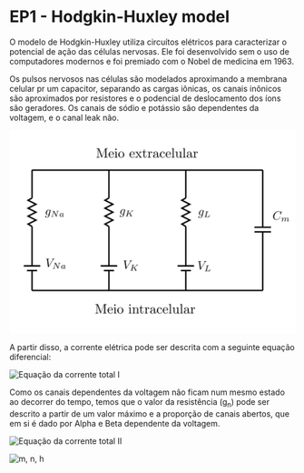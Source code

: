 # EP1 - Hodgkin-Huxley model

O modelo de Hodgkin-Huxley utiliza circuítos elétricos para caracterizar o
potencial de ação das células nervosas.
Ele foi desenvolvido sem o uso de computadores modernos e foi premiado com o
Nobel de medicina em 1963.

Os pulsos nervosos nas células são modelados aproximando a membrana celular pr
um capacitor, separando as cargas iônicas, os canais inônicos são aproximados
por resistores e o podencial de deslocamento dos íons são geradores.
Os canais de sódio e potássio são dependentes da voltagem, e o canal leak não.

![Esquema do circuíto](figures/circuit.png)

A partir disso, a corrente elétrica pode ser descrita com a seguinte equação
diferencial:

![Equação da corrente total I](https://latex.codecogs.com/png.image?\dpi{110}&space;\bg_white&space;I_{total}&space;=&space;C_m&space;\frac{dV_m}{dt}&space;&plus;&space;g_K&space;[V_m-V_K]&space;&plus;&space;g_{Na}[V_m-V_{Na}]&space;&plus;&space;g_L[V_m-V_L])

Como os canais dependentes da voltagem não ficam num mesmo estado ao decorrer
do tempo, temos que o valor da resistência (g<sub>n</sub>) pode ser descrito
a partir de um valor máximo e a proporção de canais abertos, que em si é dado
por Alpha e Beta dependente da voltagem.

![Equação da corrente total II](<img src="https://latex.codecogs.com/png.image?\dpi{110}&space;\bg_white&space;I_{total}=C_m&space;\frac{dV_m}{dt}&plus;\overline{g_K}n^4[V_m-V_K]&plus;\overline{g_{Na}}m^3h[V_m-V_{Na}]&plus;g_L[V_m-V_L]" title="\bg_white I_{total}=C_m \frac{dV_m}{dt}+\overline{g_K}n^4[V_m-V_K]+\overline{g_{Na}}m^3h[V_m-V_{Na}]+g_L[V_m-V_L]" />)

![m, n, h](<img src="https://latex.codecogs.com/png.image?\dpi{110}&space;\bg_white&space;\frac{dn}{dt}&space;=&space;\alpha_n(V_m)[1-n]&space;-&space;\beta_n(V_m)[n]&space;\\&space;\\\frac{dm}{dt}&space;=&space;\alpha_m(V_m)[1-m]&space;-&space;\beta_m(V_m)[m]&space;\\&space;\\\frac{dh}{dt}&space;=&space;\alpha_h(V_m)[1-h]&space;-&space;\beta_h(V_m)[h]&space;\\&space;\\" title="\bg_white \frac{dn}{dt} = \alpha_n(V_m)[1-n] - \beta_n(V_m)[n] \\ \\\frac{dm}{dt} = \alpha_m(V_m)[1-m] - \beta_m(V_m)[m] \\ \\\frac{dh}{dt} = \alpha_h(V_m)[1-h] - \beta_h(V_m)[h] \\ \\" />)
